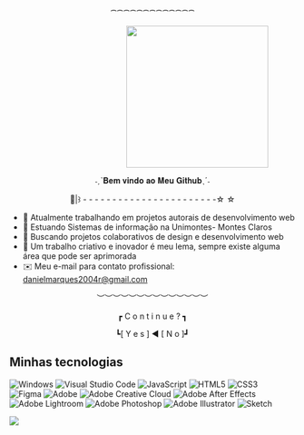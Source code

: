 <p align="center">⁀⁀⁀⁀⁀⁀⁀⁀⁀⁀⁀⁀⁀</p>

ㅤㅤㅤㅤㅤㅤㅤㅤㅤㅤㅤㅤㅤㅤㅤㅤ<img align="center" height=250 src="https://i.pinimg.com/originals/42/b4/22/42b4229a9ec3145edaa895b2415dd720.gif">

<p align=center>˗ˏˋ𝐁𝐞𝐦 𝐯𝐢𝐧𝐝𝐨 𝐚𝐨 𝐌𝐞𝐮 𝐆𝐢𝐭𝐡𝐮𝐛ˎˊ˗</p>
<p align=center>🦋|꒱ - - - - - - - - - - - - - - - - - - - - - - -☆ ☆</p>

- 🔭 Atualmente trabalhando em projetos autorais de desenvolvimento web
- 🌱 Estuando Sistemas de informação na Unimontes- Montes Claros
- 🤝 Buscando projetos colaborativos de design e desenvolvimento web
- 🏹 Um trabalho criativo e inovador é meu lema, sempre existe alguma área que pode ser aprimorada
- ✉️ Meu e-mail para contato profissional: danielmarques2004r@gmail.com
<p align="center">︶︶︶︶︶︶︶︶︶︶︶︶︶︶</p>

<p align="center">┏  C o n t i n u e ? ┓</p>

<p align="center">┗[ Y e ѕ ] ◄ [ N o ]┛</p>
<h2>Minhas tecnologias</h2>


![Windows](https://img.shields.io/badge/Windows-0078D6?style=for-the-badge&logo=windows&logoColor=white) ![Visual Studio Code](https://img.shields.io/badge/Visual%20Studio%20Code-0078d7.svg?style=for-the-badge&logo=visual-studio-code&logoColor=white) ![JavaScript](https://img.shields.io/badge/javascript-%23323330.svg?style=for-the-badge&logo=javascript&logoColor=%23F7DF1E) ![HTML5](https://img.shields.io/badge/html5-%23E34F26.svg?style=for-the-badge&logo=html5&logoColor=white) ![CSS3](https://img.shields.io/badge/css3-%231572B6.svg?style=for-the-badge&logo=css3&logoColor=white) <br> ![Figma](https://img.shields.io/badge/figma-%23F24E1E.svg?style=for-the-badge&logo=figma&logoColor=white) ![Adobe](https://img.shields.io/badge/adobe-%23FF0000.svg?style=for-the-badge&logo=adobe&logoColor=white) ![Adobe Creative Cloud](https://img.shields.io/badge/Adobe%20Creative%20Cloud-DA1F26.svg?style=for-the-badge&logo=Adobe%20Creative%20Cloud&logoColor=white) ![Adobe After Effects](https://img.shields.io/badge/Adobe%20After%20Effects-9999FF.svg?style=for-the-badge&logo=Adobe%20After%20Effects&logoColor=white) ![Adobe Lightroom](https://img.shields.io/badge/Adobe%20Lightroom-31A8FF.svg?style=for-the-badge&logo=Adobe%20Lightroom&logoColor=white) ![Adobe Photoshop](https://img.shields.io/badge/adobe%20photoshop-%2331A8FF.svg?style=for-the-badge&logo=adobe%20photoshop&logoColor=white) ![Adobe Illustrator](https://img.shields.io/badge/adobe%20illustrator-%23FF9A00.svg?style=for-the-badge&logo=adobe%20illustrator&logoColor=white) ![Sketch](https://img.shields.io/badge/Sketch-FFB387?style=for-the-badge&logo=sketch&logoColor=black) <br>

<picture>
  <source
    srcset="https://github-readme-stats.vercel.app/api?username=Daniel-MR-dev&show_icons=true&theme=dark"
    media="(prefers-color-scheme: dark)"
  />
  <source
    srcset="https://github-readme-stats.vercel.app/api?username=Daniel-MR-dev&show_icons=true"
    media="(prefers-color-scheme: light), (prefers-color-scheme: no-preference)"
  />
  <img src="https://github-readme-stats.vercel.app/api?username=Daniel-MR-dev&show_icons=true" />
</picture> 



